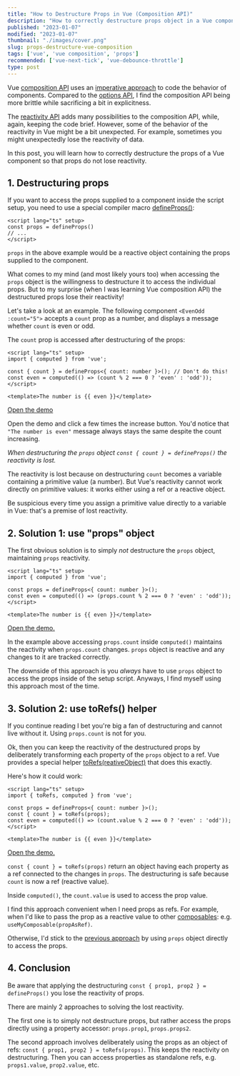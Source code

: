 ```yaml
---
title: "How to Destructure Props in Vue (Composition API)"
description: "How to correctly destructure props object in a Vue component and keep the reactivity"  
published: "2023-01-07"
modified: "2023-01-07"
thumbnail: "./images/cover.png"
slug: props-destructure-vue-composition
tags: ['vue', 'vue composition', 'props']
recommended: ['vue-next-tick', 'vue-debounce-throttle']
type: post
---
```


Vue [composition API](https://vuejs.org/guide/extras/composition-api-faq.html) uses an [imperative approach](https://en.wikipedia.org/wiki/Imperative_programming) to code the behavior of components. Compared to the [options API](https://vuejs.org/guide/typescript/options-api.html), I find the composition API being more brittle while sacrificing a bit in explicitness.  

The [reactivity API](https://vuejs.org/api/reactivity-core.html) adds many possibilities to the composition API, while, again, keeping the code brief. However, some of the behavior of the reactivity in Vue might be a bit unexpected. For example, sometimes you might unexpectedly lose the reactivity of data.  

In this post, you will learn how to correctly destructure the props of a Vue component so that props do not lose reactivity.  

## 1. Destructuring props

If you want to access the props supplied to a component inside the script setup, you need to use a special compiler macro [defineProps()](https://vuejs.org/api/sfc-script-setup.html#defineprops-defineemits):

```vue
<script lang="ts" setup>
const props = defineProps()
// ...
</script>
```

`props` in the above example would be a reactive object containing the props supplied to the component.  

What comes to my mind (and most likely yours too) when accessing the `props` object is the willingness to destructure it to access the individual props. But to my surprise (when I was learning Vue composition API) the destructured props lose their reactivity!

Let's take a look at an example. The following component `<EvenOdd :count="5">` accepts a `count` prop as a number, and displays a message whether `count` is even or odd.  

The `count` prop is accessed after destructuring of the props:

```vue{3}
<script lang="ts" setup>
import { computed } from 'vue';

const { count } = defineProps<{ count: number }>(); // Don't do this!
const even = computed(() => (count % 2 === 0 ? 'even' : 'odd'));
</script>

<template>The number is {{ even }}</template>
```

[Open the demo](https://stackblitz.com/edit/vue-props-lost-reactivity?file=src%2FApp.vue,src%2Fcomponents%2FEvenOdd.vue&terminal=dev)

Open the demo and click a few times the increase button. You'd notice that `"The number is even"` message always stays the same despite the count increasing.  

*When destructuring the `props` object `const { count } = defineProps()` the reactivity is lost.*  

The reactivity is lost because on destructuring `count` becomes a variable containing a primitive value (a number). But Vue's reactivity cannot work directly on primitive values: it works either using a ref or a reactive object.  

Be suspicious every time you assign a primitive value directly to a variable in Vue: that's a premise of lost reactivity.  

## 2. Solution 1: use "props" object

The first obvious solution is to simply *not* destructure the `props` object, maintaining `props` reactivity.

```vue {3}
<script lang="ts" setup>
import { computed } from 'vue';

const props = defineProps<{ count: number }>();
const even = computed(() => (props.count % 2 === 0 ? 'even' : 'odd'));
</script>

<template>The number is {{ even }}</template>
```
[Open the demo.](https://stackblitz.com/edit/vue-props-lost-reactivity-thnfvm?file=src%2FApp.vue,src%2Fcomponents%2FEvenOdd.vue&terminal=dev)

In the example above accessing `props.count` inside `computed()` maintains the reactivity when `props.count` changes. `props` object is reactive and any changes to it are tracked correctly.  

The downside of this approach is you *always* have to use `props` object to access the props inside of the setup script. Anyways, I find myself using this approach most of the time.  

## 3. Solution 2: use toRefs() helper

If you continue reading I bet you're big a fan of destructuring and cannot live without it. Using `props.count` is not for you.  

Ok, then you can keep the reactivity of the destructured props by deliberately transforming each property of the `props` object to a ref. Vue provides a special helper [toRefs(reativeObject)](https://vuejs.org/api/reactivity-utilities.html#torefs) that does this exactly.  

Here's how it could work:

```vue {4}
<script lang="ts" setup>
import { toRefs, computed } from 'vue';

const props = defineProps<{ count: number }>();
const { count } = toRefs(props);
const even = computed(() => (count.value % 2 === 0 ? 'even' : 'odd'));
</script>

<template>The number is {{ even }}</template>
```
[Open the demo.](https://stackblitz.com/edit/vue-props-lost-reactivity-z5fi4s?file=src%2FApp.vue,src%2Fcomponents%2FEvenOdd.vue&terminal=dev)

`const { count } = toRefs(props)` return an object having each property as a ref connected to the changes in `props`. The destructuring is safe because `count` is now a ref (reactive value).  

Inside `computed()`, the `count.value` is used to access the prop value.  

I find this approach convenient when I need props as refs. For example, when I'd like to pass the prop as a reactive value to other [composables](https://vuejs.org/guide/reusability/composables.html#mouse-tracker-example): e.g. `useMyComposable(propAsRef)`. 

Otherwise, I'd stick to the [previous approach](#2-solution-1-use-props-object) by using `props` object directly to access the props.   

## 4. Conclusion

Be aware that applying the destructuring `const { prop1, prop2 } = defineProps()` you lose the reactivity of props.  

There are mainly 2 approaches to solving the lost reactivity.  

The first one is to simply not destructure props, but rather access the props directly using a property accessor: `props.prop1`, `props.props2`.  

The second approach involves deliberately using the props as an object of refs: `const { prop1, prop2 } = toRefs(props)`. This keeps the reactivity on destructuring. Then you can access properties as standalone refs, e.g. `props1.value`, `prop2.value`, etc.  